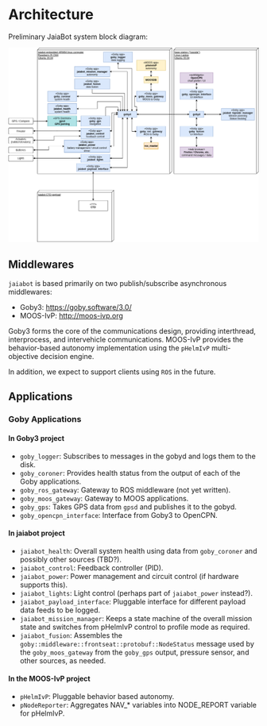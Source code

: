 # Architecture

Preliminary JaiaBot system block diagram:

![Architecture](../figures/jaiabot-software.png)

## Middlewares

`jaiabot` is based primarily on two publish/subscribe asynchronous middlewares:

- Goby3: <https://goby.software/3.0/>
- MOOS-IvP: <http://moos-ivp.org>

Goby3 forms the core of the communications design, providing interthread, interprocess, and intervehicle communications. MOOS-IvP provides the behavior-based autonomy implementation using the `pHelmIvP` multi-objective decision engine.

In addition, we expect to support clients using `ROS` in the future.

## Applications

### Goby Applications

#### In Goby3 project

- `goby_logger`: Subscribes to messages in the gobyd and logs them to the disk.
- `goby_coroner`: Provides health status from the output of each of the Goby applications.
- `goby_ros_gateway`: Gateway to ROS middleware (not yet written).
- `goby_moos_gateway`: Gateway to MOOS applications.
- `goby_gps`: Takes GPS data from `gpsd` and publishes it to the gobyd.
- `goby_opencpn_interface`: Interface from Goby3 to OpenCPN.

#### In jaiabot project

- `jaiabot_health`: Overall system health using data from `goby_coroner` and possibly other sources (TBD?).
- `jaiabot_control`: Feedback controller (PID).
- `jaiabot_power`: Power management and circuit control (if hardware supports this).
- `jaiabot_lights`: Light control (perhaps part of `jaiabot_power` instead?).
- `jaiabot_payload_interface`: Pluggable interface for different payload data feeds to be logged.
- `jaiabot_mission_manager`: Keeps a state machine of the overall mission state and switches from pHelmIvP control to profile mode as required.
- `jaiabot_fusion`: Assembles the `goby::middleware::frontseat::protobuf::NodeStatus` message used by the `goby_moos_gateway` from the `goby_gps` output, pressure sensor, and other sources, as needed.


#### In the MOOS-IvP project

- `pHelmIvP`: Pluggable behavior based autonomy.
- `pNodeReporter`: Aggregates NAV_* variables into NODE_REPORT variable for pHelmIvP.

